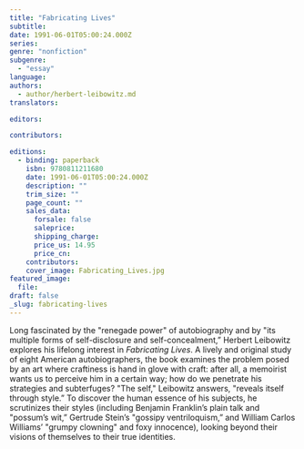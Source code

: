 ```yaml
---
title: "Fabricating Lives"
subtitle:
date: 1991-06-01T05:00:24.000Z
series:
genre: "nonfiction"
subgenre:
  - "essay"
language:
authors:
  - author/herbert-leibowitz.md
translators:

editors:

contributors:

editions:
  - binding: paperback
    isbn: 9780811211680
    date: 1991-06-01T05:00:24.000Z
    description: ""
    trim_size: ""
    page_count: ""
    sales_data:
      forsale: false
      saleprice:
      shipping_charge:
      price_us: 14.95
      price_cn:
    contributors:
    cover_image: Fabricating_Lives.jpg
featured_image:
  file:
draft: false
_slug: fabricating-lives
---
```


Long fascinated by the "renegade power" of autobiography and by "its multiple forms of self-disclosure and self-concealment,” Herbert Leibowitz explores his lifelong interest in _Fabricating Lives_. A lively and original study of eight American autobiographers, the book examines the problem posed by an art where craftiness is hand in glove with craft: after all, a memoirist wants us to perceive him in a certain way; how do we penetrate his strategies and subterfuges? "The self," Leibowitz answers, "reveals itself through style.” To discover the human essence of his subjects, he scrutinizes their styles (including Benjamin Franklin’s plain talk and "possum’s wit,” Gertrude Stein’s "gossipy ventriloquism,” and William Carlos Williams’ "grumpy clowning" and foxy innocence), looking beyond their visions of themselves to their true identities.

